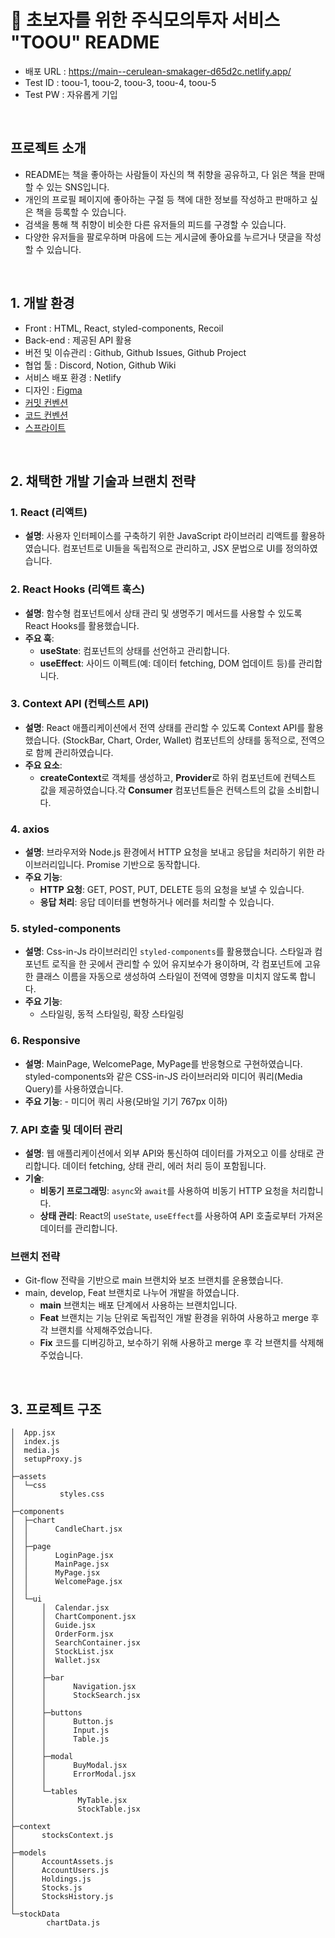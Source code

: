 # 📖 초보자를 위한 주식모의투자 서비스 "TOOU" README

- 배포 URL : https://main--cerulean-smakager-d65d2c.netlify.app/
- Test ID : toou-1, toou-2, toou-3, toou-4, toou-5
- Test PW : 자유롭게 기입

<br>

## 프로젝트 소개

- README는 책을 좋아하는 사람들이 자신의 책 취향을 공유하고, 다 읽은 책을 판매할 수 있는 SNS입니다.
- 개인의 프로필 페이지에 좋아하는 구절 등 책에 대한 정보를 작성하고 판매하고 싶은 책을 등록할 수 있습니다.
- 검색을 통해 책 취향이 비슷한 다른 유저들의 피드를 구경할 수 있습니다.
- 다양한 유저들을 팔로우하며 마음에 드는 게시글에 좋아요를 누르거나 댓글을 작성할 수 있습니다.

<br>

## 1. 개발 환경

- Front : HTML, React, styled-components, Recoil
- Back-end : 제공된 API 활용
- 버전 및 이슈관리 : Github, Github Issues, Github Project
- 협업 툴 : Discord, Notion, Github Wiki
- 서비스 배포 환경 : Netlify
- 디자인 : [Figma](https://www.figma.com/file/fAisC2pEKzxTOzet9CfqML/README(oh-my-code)?node-id=39%3A1814)
- [커밋 컨벤션](https://github.com/likelion-project-README/README/wiki/%EC%BB%A4%EB%B0%8B-%EC%BB%A8%EB%B2%A4%EC%85%98)
- [코드 컨벤션](https://github.com/likelion-project-README/README/wiki/%EC%BD%94%EB%93%9C-%EC%BB%A8%EB%B2%A4%EC%85%98)
- [스프라이트](https://github.com/likelion-project-README/README/wiki/%EC%8A%A4%ED%94%84%EB%9D%BC%EC%9D%B4%ED%8A%B8)
<br>

## 2. 채택한 개발 기술과 브랜치 전략

### 1. **React (리액트)**

- **설명**: 사용자 인터페이스를 구축하기 위한 JavaScript 라이브러리 리액트를 활용하였습니다. 컴포넌트로 UI들을 독립적으로 관리하고, JSX 문법으로 UI를 정의하였습니다.

### 2. **React Hooks (리액트 훅스)**

- **설명**: 함수형 컴포넌트에서 상태 관리 및 생명주기 메서드를 사용할 수 있도록 React Hooks를 활용했습니다.
- **주요 훅**:
    - **useState**: 컴포넌트의 상태를 선언하고 관리합니다.
    - **useEffect**: 사이드 이펙트(예: 데이터 fetching, DOM 업데이트 등)를 관리합니다.

### 3. **Context API (컨텍스트 API)**
- **설명**: React 애플리케이션에서 전역 상태를 관리할 수 있도록 Context API를 활용했습니다. (StockBar, Chart, Order, Wallet) 컴포넌트의 상태를 동적으로, 전역으로 함께 관리하였습니다.
- **주요 요소**:
    - **createContext**로 객체를 생성하고, **Provider**로 하위 컴포넌트에 컨텍스트 값을 제공하였습니다.각 **Consumer** 컴포넌트들은 컨텍스트의 값을 소비합니다. 

### 4. **axios**
- **설명**: 브라우저와 Node.js 환경에서 HTTP 요청을 보내고 응답을 처리하기 위한 라이브러리입니다. Promise 기반으로 동작합니다.
- **주요 기능**:
    - **HTTP 요청**: GET, POST, PUT, DELETE 등의 요청을 보낼 수 있습니다.
    - **응답 처리**: 응답 데이터를 변형하거나 에러를 처리할 수 있습니다.

### 5. **styled-components**

- **설명**: Css-in-Js 라이브러리인 `styled-components`를 활용했습니다. 스타일과 컴포넌트 로직을 한 곳에서 관리할 수 있어 유지보수가 용이하며, 각 컴포넌트에 고유한 클래스 이름을 자동으로 생성하여 스타일이 전역에 영향을 미치지 않도록 합니다.
- **주요 기능**:
    - 스타일링, 동적 스타일링, 확장 스타일링
 
### 6. **Responsive**

- **설명**: MainPage, WelcomePage, MyPage를 반응형으로 구현하였습니다. styled-components와 같은 CSS-in-JS 라이브러리와 미디어 쿼리(Media Query)를 사용하였습니다.
- **주요 기능**:
      - 미디어 쿼리 사용(모바일 기기 767px 이하)
  

### 7. **API 호출 및 데이터 관리**
- **설명**: 웹 애플리케이션에서 외부 API와 통신하여 데이터를 가져오고 이를 상태로 관리합니다. 데이터 fetching, 상태 관리, 에러 처리 등이 포함됩니다.
- **기술**:
    - **비동기 프로그래밍**: `async`와 `await`를 사용하여 비동기 HTTP 요청을 처리합니다.
    - **상태 관리**: React의 `useState`, `useEffect`를 사용하여 API 호출로부터 가져온 데이터를 관리합니다.

### 브랜치 전략

- Git-flow 전략을 기반으로 main 브랜치와 보조 브랜치를 운용했습니다.
- main, develop, Feat 브랜치로 나누어 개발을 하였습니다.
    - **main** 브랜치는 배포 단계에서 사용하는 브랜치입니다.
    - **Feat** 브랜치는 기능 단위로 독립적인 개발 환경을 위하여 사용하고 merge 후 각 브랜치를 삭제해주었습니다.
    - **Fix** 코드를 디버깅하고, 보수하기 위해 사용하고 merge 후 각 브랜치를 삭제해주었습니다.

<br>

## 3. 프로젝트 구조

```
│  App.jsx
│  index.js
│  media.js
│  setupProxy.js
│
├─assets
│  └─css
│          styles.css
│
├─components
│  ├─chart
│  │      CandleChart.jsx
│  │
│  ├─page
│  │      LoginPage.jsx
│  │      MainPage.jsx
│  │      MyPage.jsx
│  │      WelcomePage.jsx
│  │
│  └─ui
│      │  Calendar.jsx
│      │  ChartComponent.jsx
│      │  Guide.jsx
│      │  OrderForm.jsx
│      │  SearchContainer.jsx
│      │  StockList.jsx
│      │  Wallet.jsx
│      │
│      ├─bar
│      │      Navigation.jsx
│      │      StockSearch.jsx
│      │
│      ├─buttons
│      │      Button.js
│      │      Input.js
│      │      Table.js
│      │
│      ├─modal
│      │      BuyModal.jsx
│      │      ErrorModal.jsx
│      │
│      └─tables
│              MyTable.jsx
│              StockTable.jsx
│
├─context
│      stocksContext.js
│
├─models
│      AccountAssets.js
│      AccountUsers.js
│      Holdings.js
│      Stocks.js
│      StocksHistory.js
│
└─stockData
        chartData.js
```

<br>
